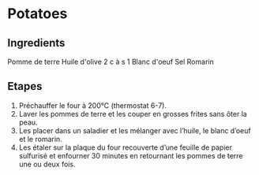 # Potatoes

## Ingredients

Pomme de terre
Huile d'olive 2 c à s
1 Blanc d'oeuf
Sel
Romarin

## Etapes

1. Préchauffer le four à 200°C (thermostat 6-7).
2. Laver les pommes de terre et les couper en grosses frites sans ôter la peau.
3. Les placer dans un saladier et les mélanger avec l’huile, le blanc d’oeuf et le romarin.
4. Les étaler sur la plaque du four recouverte d’une feuille de papier sulfurisé et enfourner 30 minutes en retournant les pommes de terre une ou deux fois.
